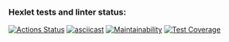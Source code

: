 ### Hexlet tests and linter status:
[![Actions Status](https://github.com/AlexeyLosev88/java-project-71/actions/workflows/hexlet-check.yml/badge.svg)](https://github.com/AlexeyLosev88/java-project-71/actions)
[![asciicast](https://asciinema.org/a/Jmxx5Ig5nLsMxRo1KDnz6J46P.svg)](https://asciinema.org/a/Jmxx5Ig5nLsMxRo1KDnz6J46P)
[![Maintainability](https://api.codeclimate.com/v1/badges/cc9eb667318141669464/maintainability)](https://codeclimate.com/github/AlexeyLosev88/java-project-71/maintainability)
[![Test Coverage](https://api.codeclimate.com/v1/badges/cc9eb667318141669464/test_coverage)](https://codeclimate.com/github/AlexeyLosev88/java-project-71/test_coverage)

